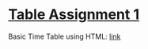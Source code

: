# [Table Assignment 1](https://vnaazleen.github.io/ajwt/Table_Assignment_1/)

Basic Time Table using HTML: [link](https://vnaazleen.github.io/ajwt/Table_Assignment_1/)

